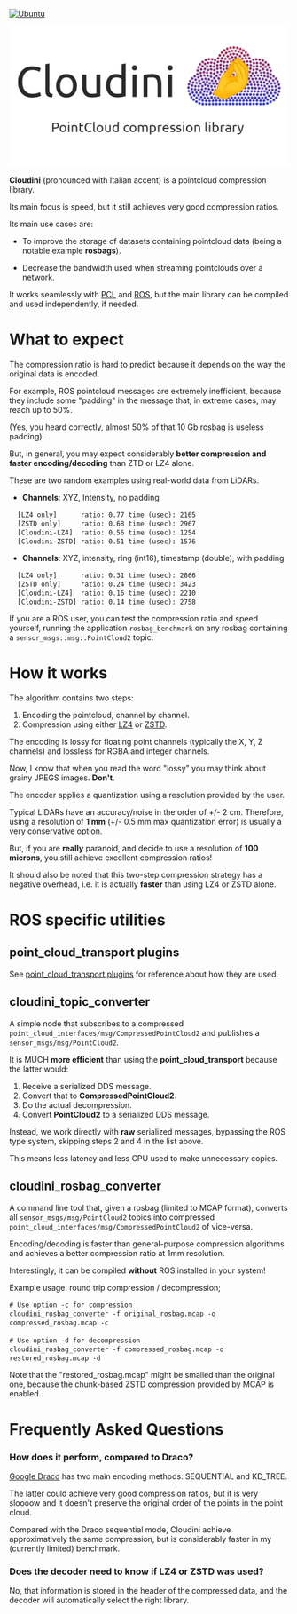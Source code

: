 [![Ubuntu](https://github.com/facontidavide/cloudini/actions/workflows/ubuntu-build.yaml/badge.svg)](https://github.com/facontidavide/cloudini/actions/workflows/ubuntu-build.yaml)

![Cloudini](logo.png)

**Cloudini** (pronounced with Italian accent) is a pointcloud compression
library.

Its main focus is speed, but it still achieves very good compression ratios.

Its main use cases are:

- To improve the storage of datasets containing pointcloud data (being a notable example **rosbags**).

- Decrease the bandwidth used when streaming pointclouds over a network.

It works seamlessly with [PCL](https://pointclouds.org/) and
[ROS](https://www.ros.org/), but the main library can be compiled and used independently, if needed.

# What to expect

The compression ratio is hard to predict because it depends on the way the original data is encoded.

For example, ROS pointcloud messages are extremely inefficient, because
they include some "padding" in the message that, in extreme cases, may reach up to 50%.

(Yes, you heard correctly, almost 50% of that 10 Gb rosbag is useless padding).

But, in general, you may expect considerably **better compression and faster encoding/decoding**  than ZTD or LZ4 alone.

These are two random examples using real-world data from LiDARs.

- **Channels**: XYZ, Intensity, no padding

```
  [LZ4 only]      ratio: 0.77 time (usec): 2165
  [ZSTD only]     ratio: 0.68 time (usec): 2967
  [Cloudini-LZ4]  ratio: 0.56 time (usec): 1254
  [Cloudini-ZSTD] ratio: 0.51 time (usec): 1576
```

- **Channels**: XYZ, intensity, ring (int16), timestamp (double), with padding

```
  [LZ4 only]      ratio: 0.31 time (usec): 2866
  [ZSTD only]     ratio: 0.24 time (usec): 3423
  [Cloudini-LZ4]  ratio: 0.16 time (usec): 2210
  [Cloudini-ZSTD] ratio: 0.14 time (usec): 2758
```

If you are a ROS user, you can test the compression ratio and speed yourself,
running the application `rosbag_benchmark` on any rosbag containing a `sensor_msgs::msg::PointCloud2` topic.


# How it works

The algorithm contains two steps:

1. Encoding the pointcloud, channel by channel.
2. Compression using either [LZ4](https://github.com/lz4/lz4) or [ZSTD](https://github.com/facebook/zstd).

The encoding is lossy for floating point channels (typically the X, Y, Z channels)
and lossless for RGBA and integer channels.

Now, I know that when you read the word "lossy" you may think about grainy JPEGS images. **Don't**.

The encoder applies a quantization using a resolution provided by the user.

Typical LiDARs have an accuracy/noise in the order of +/- 2 cm.
Therefore, using a resolution of **1 mm** (+/- 0.5 mm max quantization error) is usually a very conservative option.

But, if you are **really** paranoid, and decide to use a resolution of **100 microns**, you still achieve excellent compression ratios!

It should also be noted that this two-step compression strategy has a
negative overhead, i.e. it is actually **faster** than using LZ4 or ZSTD alone.

# ROS specific utilities

## point_cloud_transport plugins

See [point_cloud_transport plugins](https://github.com/ros-perception/point_cloud_transport_plugins) for reference about how they are used.

## cloudini_topic_converter

A simple node that subscribes to a compressed `point_cloud_interfaces/msg/CompressedPointCloud2` and publishes a `sensor_msgs/msg/PointCloud2`.

It is MUCH **more efficient** than using the **point_cloud_transport** because the latter would:

1. Receive a serialized DDS message.
2. Convert that to **CompressedPointCloud2**.
3. Do the actual decompression.
4. Convert **PointCloud2** to a serialized DDS message.

Instead, we work directly with **raw** serialized messages, bypassing the ROS type system, skipping steps 2 and 4 in the list above.

This means less latency and less CPU used to make unnecessary copies.

## cloudini_rosbag_converter

A command line tool that, given a rosbag (limited to MCAP format), converts
 all `sensor_msgs/msg/PointCloud2` topics into compressed `point_cloud_interfaces/msg/CompressedPointCloud2` of vice-versa.

Encoding/decoding is faster than general-purpose compression algorithms and achieves a better compression ratio at 1mm resolution.

Interestingly, it can be compiled **without** ROS installed in your system!

Example usage: round trip compression / decompression;

```
# Use option -c for compression
cloudini_rosbag_converter -f original_rosbag.mcap -o compressed_rosbag.mcap -c

# Use option -d for decompression
cloudini_rosbag_converter -f compressed_rosbag.mcap -o restored_rosbag.mcap -d
```

Note that the "restored_rosbag.mcap" might be smalled than the original one, because the chunk-based ZSTD compression provided
by MCAP is enabled.

# Frequently Asked Questions

### How does it perform, compared to Draco?

[Google Draco](https://github.com/google/draco) has two main encoding methods: SEQUENTIAL and KD_TREE.

The latter could achieve very good compression ratios, but it is very sloooow and it doesn't preserve the original order
of the points in the point cloud.

Compared with the Draco sequential mode, Cloudini achieve approximatively the same compression, but is considerably faster in
my (currently limited) benchmark.

### Does the decoder need to know if LZ4 or ZSTD was used?

No, that information is stored in the header of the compressed data, and the decoder will automatically select the right library.
